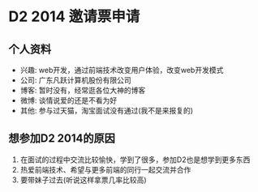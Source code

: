 # D2 2014 邀请票申请

## 个人资料

- 兴趣: web开发，通过前端技术改变用户体验，改变web开发模式
- 公司: 广东凡跃计算机股份有限公司
- 博客: 暂时没有，经常逛各位大神的博客
- 微博: 谈情说爱的还是不看为好
- 其他: 参与过天猫，淘宝面试没有通过(我不是来报复的)

## 想参加D2 2014的原因

 1. 在面试的过程中交流比较愉快，学到了很多，参加D2也是想学到更多东西
 2. 热爱前端技术、希望与更多前端的同行一起交流并合作
 3. 要带妹子过去(听说这样拿票几率比较高)
